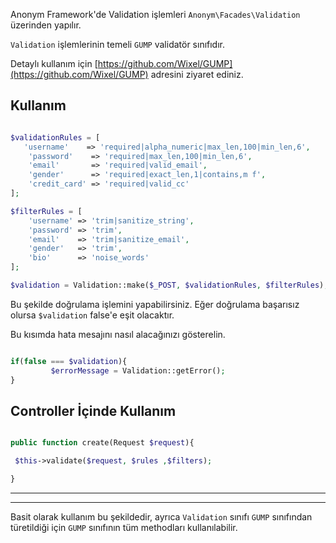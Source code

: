 Anonym Framework'de Validation işlemleri `Anonym\Facades\Validation` üzerinden yapılır.

`Validation` işlemlerinin temeli `GUMP` validatör sınıfıdır.

Detaylı kullanım için [https://github.com/Wixel/GUMP](https://github.com/Wixel/GUMP) adresini ziyaret ediniz.


Kullanım
--------------


```php

$validationRules = [
   'username'    => 'required|alpha_numeric|max_len,100|min_len,6',
    'password'    => 'required|max_len,100|min_len,6',
    'email'       => 'required|valid_email',
    'gender'      => 'required|exact_len,1|contains,m f',
    'credit_card' => 'required|valid_cc'
];

$filterRules = [
    'username' => 'trim|sanitize_string',
    'password' => 'trim',
    'email'    => 'trim|sanitize_email',
    'gender'   => 'trim',
    'bio'      => 'noise_words'
];

$validation = Validation::make($_POST, $validationRules, $filterRules);

```

Bu şekilde doğrulama işlemini yapabilirsiniz. Eğer doğrulama başarısız olursa `$validation` false'e eşit olacaktır.

Bu kısımda hata mesajını nasıl alacağınızı gösterelin.


```php

if(false === $validation){
         $errorMessage = Validation::getError();
}

```

Controller İçinde Kullanım
----------------

```php

public function create(Request $request){

 $this->validate($request, $rules ,$filters);

}

```


-----------------
****************

Basit olarak kullanım bu şekildedir, ayrıca `Validation` sınıfı `GUMP` sınıfından türetildiği için `GUMP` sınıfının tüm methodları kullanılabilir.